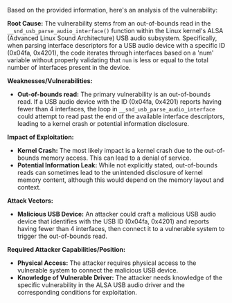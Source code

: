 Based on the provided information, here's an analysis of the vulnerability:

**Root Cause:**
The vulnerability stems from an out-of-bounds read in the `__snd_usb_parse_audio_interface()` function within the Linux kernel's ALSA (Advanced Linux Sound Architecture) USB audio subsystem. Specifically, when parsing interface descriptors for a USB audio device with a specific ID (0x04fa, 0x4201), the code iterates through interfaces based on a 'num' variable without properly validating that `num` is less or equal to the total number of interfaces present in the device.

**Weaknesses/Vulnerabilities:**
- **Out-of-bounds read:** The primary vulnerability is an out-of-bounds read. If a USB audio device with the ID (0x04fa, 0x4201) reports having fewer than 4 interfaces, the loop in `__snd_usb_parse_audio_interface` could attempt to read past the end of the available interface descriptors, leading to a kernel crash or potential information disclosure.

**Impact of Exploitation:**
- **Kernel Crash:** The most likely impact is a kernel crash due to the out-of-bounds memory access. This can lead to a denial of service.
- **Potential Information Leak:** While not explicitly stated, out-of-bounds reads can sometimes lead to the unintended disclosure of kernel memory content, although this would depend on the memory layout and context.

**Attack Vectors:**
- **Malicious USB Device:** An attacker could craft a malicious USB audio device that identifies with the USB ID (0x04fa, 0x4201) and reports having fewer than 4 interfaces, then connect it to a vulnerable system to trigger the out-of-bounds read.

**Required Attacker Capabilities/Position:**
- **Physical Access:** The attacker requires physical access to the vulnerable system to connect the malicious USB device.
- **Knowledge of Vulnerable Driver:** The attacker needs knowledge of the specific vulnerability in the ALSA USB audio driver and the corresponding conditions for exploitation.